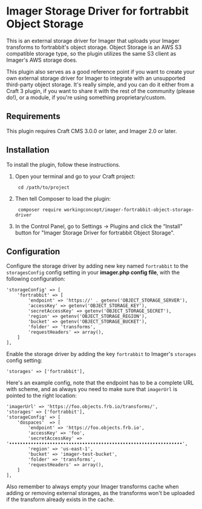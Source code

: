 # Imager Storage Driver for fortrabbit Object Storage

This is an external storage driver for Imager that uploads your Imager transforms to fortrabbit's object storage. Object Storage is an AWS S3 compatible storage type, so the plugin utilizes the same S3 client as Imager's AWS storage does.

This plugin also serves as a good reference point if you want to create your own external storage driver for Imager to integrate with an unsupported third-party object storage. It's really simple, and you can do it either from a Craft 3 plugin, if you want to share it with the rest of the community (please do!), or a module, if you're using something proprietary/custom.

## Requirements

This plugin requires Craft CMS 3.0.0 or later, and Imager 2.0 or later. 

## Installation

To install the plugin, follow these instructions.

1. Open your terminal and go to your Craft project:

        cd /path/to/project

2. Then tell Composer to load the plugin:

        composer require workingconcept/imager-fortrabbit-object-storage-driver

3. In the Control Panel, go to Settings → Plugins and click the “Install” button for "Imager Storage Driver for fortrabbit Object Storage".


## Configuration

Configure the storage driver by adding new key named `fortrabbit` to the `storagesConfig` config setting in your **imager.php config file**, with the following configuration:

    'storageConfig' => [
        'fortrabbit' => [
            'endpoint' => 'https://' . getenv('OBJECT_STORAGE_SERVER'),
            'accessKey' => getenv('OBJECT_STORAGE_KEY'),
            'secretAccessKey' => getenv('OBJECT_STORAGE_SECRET'),
            'region' => getenv('OBJECT_STORAGE_REGION'),
            'bucket' => getenv('OBJECT_STORAGE_BUCKET'),
            'folder' => 'transforms',
            'requestHeaders' => array(),
        ]
    ],

Enable the storage driver by adding the key `fortrabbit` to Imager's `storages` config setting:

    'storages' => ['fortrabbit'],

Here's an example config, note that the endpoint has to be a complete URL with scheme, and as always you need to make sure that `imagerUrl` is pointed to the right location:

    'imagerUrl' => 'https://foo.objects.frb.io/transforms/',
    'storages' => ['fortrabbit'],
    'storageConfig' => [
        'dospaces'  => [
            'endpoint' => 'https://foo.objects.frb.io',
            'accessKey' => 'foo',
            'secretAccessKey' => '••••••••••••••••••••••••••••••••••••••••••••••••••••••••••••••••',
            'region' => 'us-east-1',
            'bucket' => 'imager-test-bucket',
            'folder' => 'transforms',
            'requestHeaders' => array(),
        ]
    ],
    
Also remember to always empty your Imager transforms cache when adding or removing external storages, as the transforms won't be uploaded if the transform already exists in the cache.